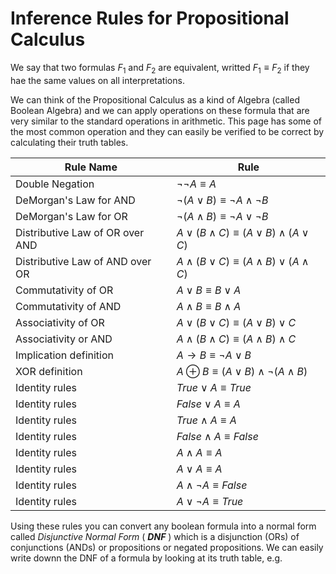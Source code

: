 # Inference Rules for Propositional Calculus

We say that two formulas $F_1$ and $F_2$ are equivalent, writted $F_1\equiv F_2$ if they
hae the same values on all interpretations.

We can think of the Propositional Calculus as a kind of Algebra (called Boolean Algebra)
and we can apply operations on these formula that are very similar to the standard operations
in arithmetic. This page has some of the most common operation and they can easily be verified
to be correct by calculating their truth tables.

| Rule Name | Rule |
| --- | --- |
| Double Negation | $\neg \neg A \equiv A$ |
| DeMorgan's Law for AND| $\neg (A \vee B) \equiv \neg A \wedge \neg B$ |
| DeMorgan's Law for OR| $\neg (A \wedge B) \equiv \neg A \vee \neg B$ |
| Distributive Law of OR over AND| $A \vee (B \wedge C) \equiv (A\vee B) \wedge (A\vee C)$|
| Distributive Law of AND over OR | $A \wedge (B \vee C) \equiv (A\wedge B) \vee (A\wedge C)$|
| Commutativity of OR | $A \vee B \equiv B \vee A$|
| Commutativity of AND | $A \wedge B \equiv B \wedge A$|
| Associativity of OR | $A \vee (B \vee C) \equiv (A \vee B) \vee C$|
| Associativity or AND| $A \wedge (B \wedge C) \equiv (A \wedge B) \wedge C$|
| Implication definition| $A \rightarrow B \equiv \neg A \vee B$|
| XOR definition| $A\oplus B \equiv (A \vee B) \wedge \neg (A \wedge B)$|
| Identity rules | $True \vee A \equiv True$ |
| Identity rules | $False \vee A \equiv A$ |
| Identity rules | $True \wedge A \equiv A$ |
| Identity rules | $False \wedge A \equiv False$ |
| Identity rules | $A \wedge A \equiv A$ |
| Identity rules | $A \vee A \equiv A$ |
| Identity rules | $A \wedge \neg A \equiv False$ |
| Identity rules | $A \vee \neg A \equiv True$|

Using these rules you can convert any boolean formula into a normal form called _Disjunctive Normal Form_ ( ***DNF*** )
which is a disjunction (ORs) of conjunctions (ANDs) or propositions or negated propositions.  We can easily
write downn the DNF of a formula by looking at its truth table, e.g.





